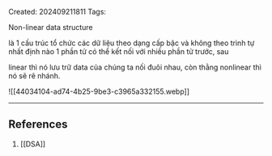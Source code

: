 Created: 202409211811
Tags: 

Non-linear data structure

là 1 cấu trúc tổ chức các dữ liệu theo dạng cấp bậc và không theo trình tự nhất định nào
1 phần tử có thể kết nối với nhiều phần tử trước, sau

linear thì nó lưu trữ data của chúng ta nối đuôi nhau, còn thằng nonlinear thì nó sẽ rẽ nhánh.

![[44034104-ad74-4b25-9be3-c3965a332155.webp]]


-----
## References
1. [[DSA]]
